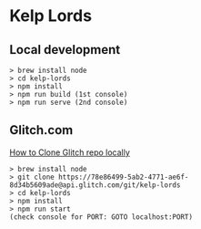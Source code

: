# Kelp Lords

## Local development
```
> brew install node
> cd kelp-lords
> npm install
> npm run build (1st console) 
> npm run serve (2nd console)
```

## Glitch.com
[How to Clone Glitch repo locally](https://support.glitch.com/t/possible-to-code-locally-and-push-to-glitch-with-git/2704/3)
```
> brew install node
> git clone https://78e86499-5ab2-4771-ae6f-8d34b5609ade@api.glitch.com/git/kelp-lords
> cd kelp-lords
> npm install
> npm run start
(check console for PORT: GOTO localhost:PORT)
```
